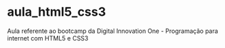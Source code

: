 # aula_html5_css3
Aula referente ao bootcamp da Digital Innovation One - Programação para internet com HTML5 e CSS3
